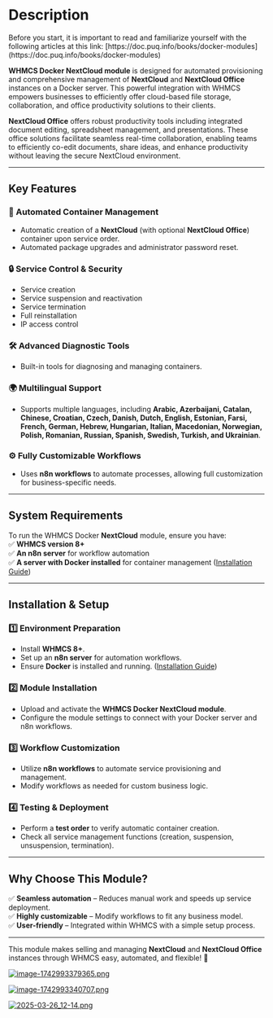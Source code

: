 # Description

<p class="callout info">Before you start, it is important to read and familiarize yourself with the following articles at this link:  
[https://doc.puq.info/books/docker-modules](https://doc.puq.info/books/docker-modules)</p>

**WHMCS Docker NextCloud module** is designed for automated provisioning and comprehensive management of **NextCloud** and **NextCloud Office** instances on a Docker server. This powerful integration with WHMCS empowers businesses to efficiently offer cloud-based file storage, collaboration, and office productivity solutions to their clients.

**NextCloud Office** offers robust productivity tools including integrated document editing, spreadsheet management, and presentations. These office solutions facilitate seamless real-time collaboration, enabling teams to efficiently co-edit documents, share ideas, and enhance productivity without leaving the secure NextCloud environment.

- - - - - -

## **Key Features**

### **🚀 Automated Container Management**

- Automatic creation of a **NextCloud** (with optional **NextCloud Office**) container upon service order.
- Automated package upgrades and administrator password reset.

### **🔒 Service Control &amp; Security**

- Service creation
- Service suspension and reactivation
- Service termination
- Full reinstallation
- IP access control

### **🛠️ Advanced Diagnostic Tools**

- Built-in tools for diagnosing and managing containers.

### **🌍 Multilingual Support**

- Supports multiple languages, including **Arabic, Azerbaijani, Catalan, Chinese, Croatian, Czech, Danish, Dutch, English, Estonian, Farsi, French, German, Hebrew, Hungarian, Italian, Macedonian, Norwegian, Polish, Romanian, Russian, Spanish, Swedish, Turkish, and Ukrainian**.

### **⚙️ Fully Customizable Workflows**

- Uses **n8n workflows** to automate processes, allowing full customization for business-specific needs.

- - - - - -

## **System Requirements**

To run the WHMCS Docker **NextCloud** module, ensure you have:  
✅ **WHMCS version 8+**  
✅ **An n8n server** for workflow automation  
✅ **A server with Docker installed** for container management ([Installation Guide](https://doc.puq.info/books/docker-modules/page/installing-docker-for-puqcloud-modules))

- - - - - -

## **Installation &amp; Setup**

### **1️⃣ Environment Preparation**

- Install **WHMCS 8+**.
- Set up an **n8n server** for automation workflows.
- Ensure **Docker** is installed and running. ([Installation Guide](https://doc.puq.info/books/docker-modules/page/installing-docker-for-puqcloud-modules))

### **2️⃣ Module Installation**

- Upload and activate the **WHMCS Docker NextCloud module**.
- Configure the module settings to connect with your Docker server and n8n workflows.

### **3️⃣ Workflow Customization**

- Utilize **n8n workflows** to automate service provisioning and management.
- Modify workflows as needed for custom business logic.

### **4️⃣ Testing &amp; Deployment**

- Perform a **test order** to verify automatic container creation.
- Check all service management functions (creation, suspension, unsuspension, termination).

- - - - - -

## **Why Choose This Module?**

✅ **Seamless automation** – Reduces manual work and speeds up service deployment.  
✅ **Highly customizable** – Modify workflows to fit any business model.  
✅ **User-friendly** – Integrated within WHMCS with a simple setup process.

- - - - - -

This module makes selling and managing **NextCloud** and **NextCloud Office** instances through WHMCS easy, automated, and flexible! 🚀

[![image-1742993379365.png](https://doc.puq.info/uploads/images/gallery/2025-03/scaled-1680-/image-1742993379365.png)](https://doc.puq.info/uploads/images/gallery/2025-03/image-1742993379365.png)

[![image-1742993340707.png](https://doc.puq.info/uploads/images/gallery/2025-03/scaled-1680-/image-1742993340707.png)](https://doc.puq.info/uploads/images/gallery/2025-03/image-1742993340707.png)

[![2025-03-26_12-14.png](https://doc.puq.info/uploads/images/gallery/2025-03/scaled-1680-/2025-03-26-12-14.png)](https://doc.puq.info/uploads/images/gallery/2025-03/2025-03-26-12-14.png)